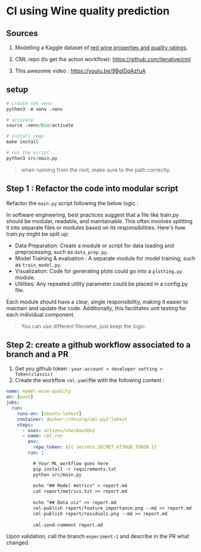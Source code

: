 # CI using Wine quality prediction

## Sources

1. Modelling a Kaggle dataset of [red wine properties and quality ratings](https://www.kaggle.com/uciml/red-wine-quality-cortez-et-al-2009).

2. CML repo (to get the action workflow): https://github.com/iterative/cml

3. This awesome video : https://youtu.be/9BgIDqAzfuA

## setup

```py
# create teh venv
python3 -m venv .venv

# activate
source .venv/bin/activate

# install reqs
make install

# run the script
python3 src/main.py
```

> when running from the root, make sure to the path correctly.

## Step 1 : Refactor the code into modular script

Refactor the `main.py` script following the below logic :

In software engineering, best practices suggest that a file like train.py should be modular, readable, and maintainable. This often involves splitting it into separate files or modules based on its responsibilities. Here's how train.py might be split up:

* Data Preparation: Create a module or script for data loading and preprocessing, such as `data_prep.py`.
* Model Training & evaluation : A separate module for model training, such as `train_model.py`.
* Visualization: Code for generating plots could go into a `plotting.py` module.
* Utilities: Any repeated utility parameter could be placed in a config.py file.

Each module should have a clear, single responsibility, making it easier to maintain and update the code. Additionally, this facilitates unit testing for each individual component.

> You can use different filename, just keep the logic.

##  Step 2: create a github workflow associated to a branch and a PR

1. Get you github token : `your-account > developer setting > Token(classic)`
2. Create the workflow `cml.yaml`file with the following content :

```yaml
name: model-wine-quality
on: [push]
jobs:
  run:
    runs-on: [ubuntu-latest]
    container: docker://dvcorg/cml-py3:latest
    steps:
      - uses: actions/checkout@v2
      - name: cml_run
        env:
          repo_token: ${{ secrets.SECRET_GITHUB_TOKEN }}
        run: |

          # Your ML workflow goes here
          pip install -r requirements.txt
          python src/main.py
          
          echo "## Model metrics" > report.md
          cat report/metrics.txt >> report.md
          
          echo "## Data viz" >> report.md
          cml-publish report/feature_importance.png --md >> report.md
          cml-publish report/residuals.png --md >> report.md
          
          cml-send-comment report.md
```

Upon validation, call the branch `experiment-1` and describe in the PR what changed.